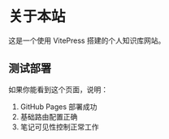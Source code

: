 # 关于本站

这是一个使用 VitePress 搭建的个人知识库网站。

## 测试部署

如果你能看到这个页面，说明：

1. GitHub Pages 部署成功
2. 基础路由配置正确
3. 笔记可见性控制正常工作
